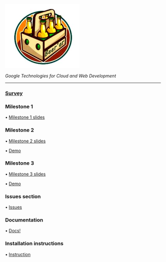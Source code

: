 ![](https://github.com/lrazovic/Beerer/blob/gh-pages/Berrer4.JPG)   

*Google Technologies for Cloud and Web Development*

* * *

### [Survey](https://docs.google.com/forms/d/1kWSuHJnPAj1bPIlC0zPUXVjH7cd_kNpZJrJ4aZpEsnA)  

### Milestone 1

• [Milestone 1 slides](https://drive.google.com/open?id=1hClwiJgr6rrTc3AaohPoYBWq93Af8lKH)  

### Milestone 2

• [Milestone 2 slides](https://docs.google.com/presentation/d/11R3s0wjq0sIRGkUxJupyLS3dIm1iy0jIH5Dc4NJsvLE/edit?usp=sharing) 

• [Demo](https://drive.google.com/open?id=1uWOXnex1aX6GFSd1TSkcKrOkFbsr5sQ-)

### Milestone 3

• [Milestone 3 slides]()  

• [Demo]()


### Issues section
• [Issues](https://github.com/lrazovic/Beerer/issues)

### Documentation

• [Docs!](https://docs.google.com/document/d/1DNO9-MQ1MGY3b802BFX_f9DbTSKLT9vpdshXgP7Uh6I/edit)  

### Installation instructions

• [Instruction]()   
